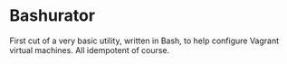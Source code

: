 # Bashurator

First cut of a very basic utility, written in Bash, to help configure Vagrant virtual machines.
All idempotent of course.
